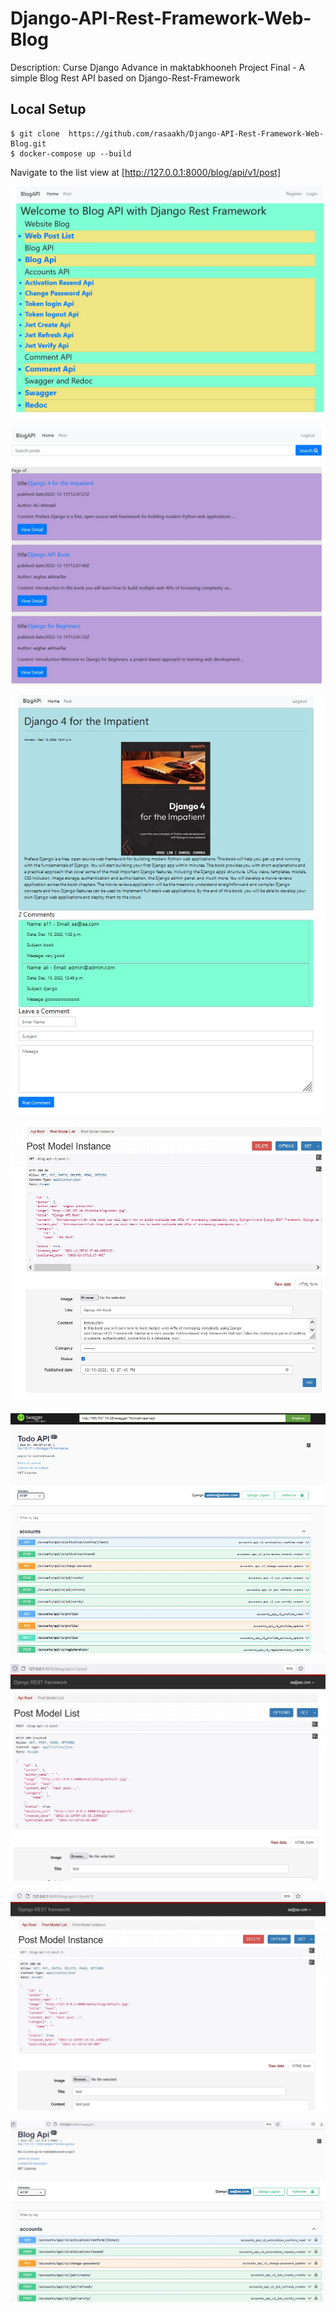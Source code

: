 # Django-API-Rest-Framework-Web-Blog

Description:
Curse Django Advance in maktabkhooneh Project Final - 
A simple Blog Rest API based on Django-Rest-Framework

## Local Setup

```
$ git clone  https://github.com/rasaakh/Django-API-Rest-Framework-Web-Blog.git
$ docker-compose up --build

```

Navigate to the list view at [http://127.0.0.1:8000/blog/api/v1/post]

![Blog list view](screenshots/1.jpg)

![Blog detail view](screenshots/4.jpg)

![Blog detail view](screenshots/6.jpg)

![Blog detail view](screenshots/7.jpg)

![Blog detail view](screenshots/10.jpg)

![Blog detail view](screenshots/api1.jpg)

![Blog detail view](screenshots/api2.jpg)

![Blog detail view](screenshots/api3.jpg)